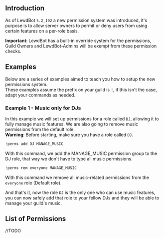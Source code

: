 ## Introduction
As of LewdBot `5.2_192` a new permission system was introduced, it's purpose is to allow server owners to permit or deny users from using certain features on a per-role basis.

**Important**: LewdBot has a built-in override system for the permissions, Guild Owners and LewdBot-Admins will be exempt from these permission checks.

## Examples
Below are a series of examples aimed to teach you how to setup the new permissions system.<br>
These examples assume the prefix on your guild is `!`, if this isn't the case, adapt your commands as needed.<br>

### Example 1 - Music only for DJs
In this example we will set up permissions for a role called `DJ`, allowing it to fully manage music features. We are also going to remove music permissions from the default role.<br>
**Warning**: Before starting, make sure you have a role called `DJ`.

```java
!perms add DJ MANAGE_MUSIC
```
With this command, we add the MANAGE_MUSIC permission group to the DJ role, that way we don't have to type all music permissions.<br>

```java
!perms rem everyone MANAGE_MUSIC
```
With this command we remove all music-related permissions from the `everyone` role (Default role).

And that's it, now the role `DJ` is the only one who can use music features, you can now safely add that role to your fellow DJs and they will be able to manage your guild's music.

## List of Permissions

//TODO